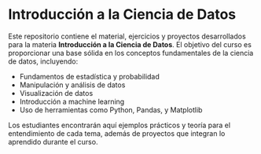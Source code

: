 # Introducción a la Ciencia de Datos

Este repositorio contiene el material, ejercicios y proyectos desarrollados para la materia **Introducción a la Ciencia de Datos**. El objetivo del curso es proporcionar una base sólida en los conceptos fundamentales de la ciencia de datos, incluyendo:

- Fundamentos de estadística y probabilidad
- Manipulación y análisis de datos
- Visualización de datos
- Introducción a machine learning
- Uso de herramientas como Python, Pandas, y Matplotlib

Los estudiantes encontrarán aquí ejemplos prácticos y teoría para el entendimiento de cada tema, además de proyectos que integran lo aprendido durante el curso.
